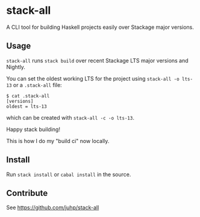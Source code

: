 # stack-all

A CLI tool for building Haskell projects easily over Stackage major versions.

## Usage

`stack-all` runs `stack build` over recent Stackage LTS major versions
and Nightly.

You can set the oldest working LTS for the project using `stack-all -o lts-13`
or a `.stack-all` file:

```
$ cat .stack-all
[versions]
oldest = lts-13
```

which can be created with `stack-all -c -o lts-13`.

Happy stack building!

This is how I do my "build ci" now locally.

## Install
Run `stack install` or `cabal install` in the source.

## Contribute
See https://github.com/juhp/stack-all
